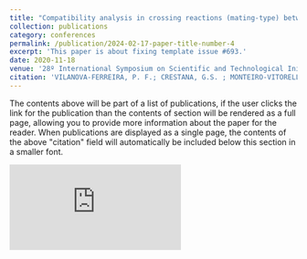 ```yaml
---
title: "Compatibility analysis in crossing reactions (mating-type) between smut fungi species"
collection: publications
category: conferences
permalink: /publication/2024-02-17-paper-title-number-4
excerpt: 'This paper is about fixing template issue #693.'
date: 2020-11-18
venue: '28º International Symposium on Scientific and Technological Initiation (SIICUSP)'
citation: 'VILANOVA-FERREIRA, P. F.; CRESTANA, G.S. ; MONTEIRO-VITORELLO, C. B. . Compatibility analysis in crossing reactions (mating-type) between smut fungi species. In: 28º International Symposium on Scientific and Technological Initiation (SIICUSP), 2020. '
---
```


The contents above will be part of a list of publications, if the user clicks the link for the publication than the contents of section will be rendered as a full page, allowing you to provide more information about the paper for the reader. When publications are displayed as a single page, the contents of the above "citation" field will automatically be included below this section in a smaller font.

<embed src="https://pedrofvilanova.github.io/files/Siicusp.pdf" type="application/pdf"/>
